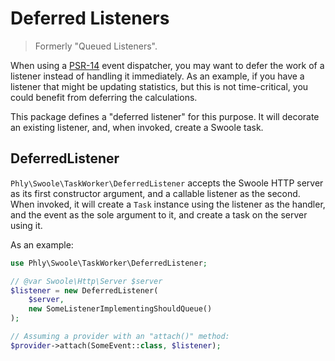 # Deferred Listeners

> Formerly "Queued Listeners".

When using a [PSR-14](https://github.com/php-fig/fig-standards/blob/bb8df27dba53fa5cbc653d1d446f850e5690f3cc/proposed/event-dispatcher.md)
event dispatcher, you may want to defer the work of a listener instead of
handling it immediately. As an example, if you have a listener that might be
updating statistics, but this is not time-critical, you could benefit from
deferring the calculations.

This package defines a "deferred listener" for this purpose. It will decorate an
existing listener, and, when invoked, create a Swoole task.

## DeferredListener

`Phly\Swoole\TaskWorker\DeferredListener` accepts the Swoole HTTP server as
its first constructor argument, and a callable listener as the second. When
invoked, it will create a `Task` instance using the listener as the handler, and
the event as the sole argument to it, and create a task on the server using it.

As an example:

```php
use Phly\Swoole\TaskWorker\DeferredListener;

// @var Swoole\Http\Server $server
$listener = new DeferredListener(
    $server,
    new SomeListenerImplementingShouldQueue()
);

// Assuming a provider with an "attach()" method:
$provider->attach(SomeEvent::class, $listener);
```
